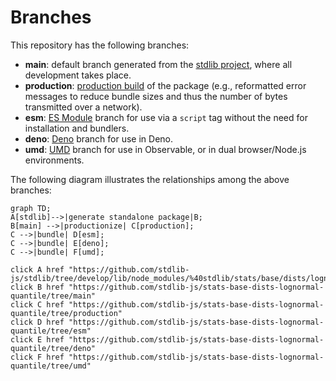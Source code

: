 <!--

@license Apache-2.0

Copyright (c) 2022 The Stdlib Authors.

Licensed under the Apache License, Version 2.0 (the "License");
you may not use this file except in compliance with the License.
You may obtain a copy of the License at

    http://www.apache.org/licenses/LICENSE-2.0

Unless required by applicable law or agreed to in writing, software
distributed under the License is distributed on an "AS IS" BASIS,
WITHOUT WARRANTIES OR CONDITIONS OF ANY KIND, either express or implied.
See the License for the specific language governing permissions and
limitations under the License.

-->

# Branches

This repository has the following branches:

-   **main**: default branch generated from the [stdlib project][stdlib-url], where all development takes place.
-   **production**: [production build][production-url] of the package (e.g., reformatted error messages to reduce bundle sizes and thus the number of bytes transmitted over a network).
-   **esm**: [ES Module][esm-url] branch for use via a `script` tag without the need for installation and bundlers.
-   **deno**: [Deno][deno-url] branch for use in Deno.
-   **umd**: [UMD][umd-url] branch for use in Observable, or in dual browser/Node.js environments.

The following diagram illustrates the relationships among the above branches:

```mermaid
graph TD;
A[stdlib]-->|generate standalone package|B;
B[main] -->|productionize| C[production];
C -->|bundle| D[esm];
C -->|bundle| E[deno];
C -->|bundle| F[umd];

click A href "https://github.com/stdlib-js/stdlib/tree/develop/lib/node_modules/%40stdlib/stats/base/dists/lognormal/quantile"
click B href "https://github.com/stdlib-js/stats-base-dists-lognormal-quantile/tree/main"
click C href "https://github.com/stdlib-js/stats-base-dists-lognormal-quantile/tree/production"
click D href "https://github.com/stdlib-js/stats-base-dists-lognormal-quantile/tree/esm"
click E href "https://github.com/stdlib-js/stats-base-dists-lognormal-quantile/tree/deno"
click F href "https://github.com/stdlib-js/stats-base-dists-lognormal-quantile/tree/umd"
```

[stdlib-url]: https://github.com/stdlib-js/stdlib/tree/develop/lib/node_modules/%40stdlib/stats/base/dists/lognormal/quantile
[production-url]: https://github.com/stdlib-js/stats-base-dists-lognormal-quantile/tree/production
[deno-url]: https://github.com/stdlib-js/stats-base-dists-lognormal-quantile/tree/deno
[umd-url]: https://github.com/stdlib-js/stats-base-dists-lognormal-quantile/tree/umd
[esm-url]: https://github.com/stdlib-js/stats-base-dists-lognormal-quantile/tree/esm